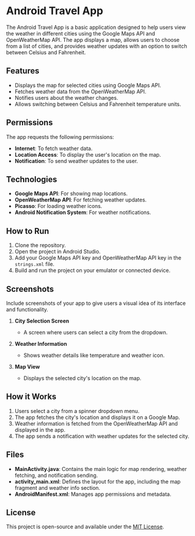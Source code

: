 # Android Travel App

The Android Travel App is a basic application designed to help users view the weather in different cities using the Google Maps API and OpenWeatherMap API. The app displays a map, allows users to choose from a list of cities, and provides weather updates with an option to switch between Celsius and Fahrenheit.

## Features

- Displays the map for selected cities using Google Maps API.
- Fetches weather data from the OpenWeatherMap API.
- Notifies users about the weather changes.
- Allows switching between Celsius and Fahrenheit temperature units.

## Permissions

The app requests the following permissions:
- **Internet**: To fetch weather data.
- **Location Access**: To display the user's location on the map.
- **Notification**: To send weather updates to the user.

## Technologies

- **Google Maps API**: For showing map locations.
- **OpenWeatherMap API**: For fetching weather updates.
- **Picasso**: For loading weather icons.
- **Android Notification System**: For weather notifications.

## How to Run

1. Clone the repository.
2. Open the project in Android Studio.
3. Add your Google Maps API key and OpenWeatherMap API key in the `strings.xml` file.
4. Build and run the project on your emulator or connected device.

## Screenshots

Include screenshots of your app to give users a visual idea of its interface and functionality.

1. **City Selection Screen**
   - A screen where users can select a city from the dropdown.

2. **Weather Information**
   - Shows weather details like temperature and weather icon.

3. **Map View**
   - Displays the selected city's location on the map.

## How it Works

1. Users select a city from a spinner dropdown menu.
2. The app fetches the city's location and displays it on a Google Map.
3. Weather information is fetched from the OpenWeatherMap API and displayed in the app.
4. The app sends a notification with weather updates for the selected city.

## Files

- **MainActivity.java**: Contains the main logic for map rendering, weather fetching, and notification sending.
- **activity_main.xml**: Defines the layout for the app, including the map fragment and weather info section.
- **AndroidManifest.xml**: Manages app permissions and metadata.

## License

This project is open-source and available under the [MIT License](LICENSE).

